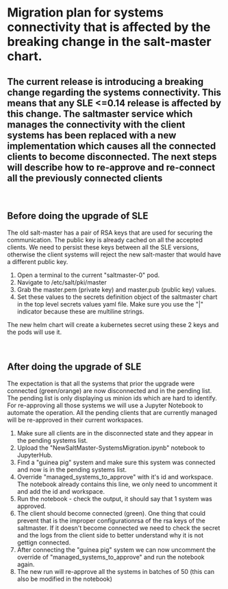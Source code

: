 # **Migration plan for systems connectivity that is affected by the breaking change in the salt-master chart.**

## The current release is introducing a breaking change regarding the systems connectivity. This means that any SLE <=0.14 release is affected by this change. The saltmaster service which manages the connectivity with the client systems has been replaced with a new implementation which causes all the connected clients to become disconnected. The next steps will describe how to re-approve and re-connect all the previously connected clients

&nbsp;

## **Before doing the upgrade of SLE**

The old salt-master has a pair of RSA keys that are used for securing the communication. The public key is already cached on all the
accepted clients. We need to persist these keys between all the SLE versions, otherwise the client systems will reject the new salt-master
that would have a different public key.

1. Open a terminal to the current "saltmaster-0" pod.
2. Navigate to /etc/salt/pki/master
3. Grab the master.pem (private key) and master.pub (public key) values.
4. Set these values to the secrets definition object of the saltmaster chart in the top level secrets values yaml file. Make sure
you use the "|" indicator because these are multiline strings.

The new helm chart will create a kubernetes secret using these 2 keys and the pods will use it.

&nbsp;

## **After doing the upgrade of SLE**

The expectation is that all the systems that prior the upgrade were connected (green/orange) are now disconnected and in the
pending list. The pending list is only displaying us minion ids which are hard to identify. For re-approving all those systems we will use a Jupyter Notebook to automate the operation. All the pending clients that are currently managed will be re-approved in their current workspaces.

1. Make sure all clients are in the disconnected state and they appear in the pending systems list.
2. Upload the "NewSaltMaster-SystemsMigration.ipynb" notebook to JupyterHub.
3. Find a "guinea pig" system and make sure this system was connected and now is in the pending systems list.
4. Override "managed_systems_to_approve" with it's id and workspace. The notebook already
contains this line, we only need to uncomment it and add the id and workspace.
5. Run the notebook - check the output, it should say that 1 system was approved.
6. The client should become connected (green). One thing that could prevent that is the improper
configurationrsa of the rsa keys of the saltmaster. If it doesn't become connected we need to check the secret and
the logs from the client side to better understand why it is not gettign connected.
7. After connecting the "guinea pig" system we can now uncomment the override of "managed_systems_to_approve" and run the notebook again.
8. The new run will re-approve all the systems in batches of 50 (this can also be modified in the notebook)
